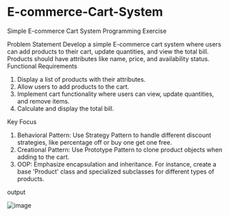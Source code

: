 # E-commerce-Cart-System
Simple E-commerce Cart System Programming Exercise

Problem Statement
Develop a simple E-commerce cart system where users can add products to their cart, update quantities, and view the total bill. Products
should have attributes like name, price, and availability status.
Functional Requirements
1. Display a list of products with their attributes.
2. Allow users to add products to the cart.
3. Implement cart functionality where users can view, update quantities, and remove items.
4. Calculate and display the total bill.

Key Focus
1. Behavioral Pattern: Use Strategy Pattern to handle different discount strategies, like percentage off or buy one get one free.
2. Creational Pattern: Use Prototype Pattern to clone product objects when adding to the cart.
3. OOP: Emphasize encapsulation and inheritance. For instance, create a base 'Product' class and specialized subclasses for different
types of products.


output


![image](https://github.com/user-attachments/assets/7b8c3d04-55f4-42ed-bad0-23825f0957f3)
